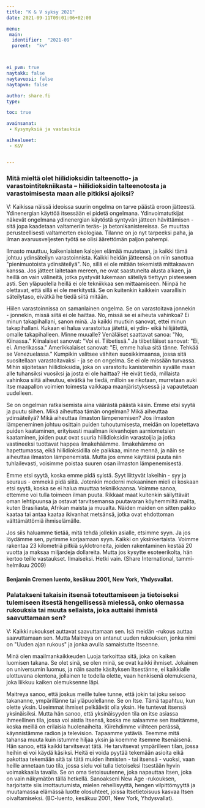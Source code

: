 ```yaml
---
title: "K & V syksy 2021"
date: 2021-09-11T09:01:06+02:00

menu:
 main:
  identifier:  "2021-09"
  parent:  "kv"



ei_pvm: true
naytakk: false
naytavuosi: false
naytapvm: false

author: share.fi
type:

toc: true

avainsanat:
 - Kysymyksiä ja vastauksia

aihealueet:
 - K&V


---
```


### Mitä mieltä olet hiilidioksidin talteenotto- ja varastointitekniikasta – hiilidioksidin talteenotosta ja varastoimisesta maan alle pitkiksi ajoiksi?
V: Kaikissa näissä ideoissa suurin ongelma on tarve päästä eroon jätteestä. Ydinenergian käyttöä itsessään ei pidetä ongelmana. Ydinvoimatutkijat näkevät ongelmana ydinenergian käytöstä syntyvän jätteen hävittämisen - sitä jopa kaadetaan valtameriin teräs- ja betonikanistereissa. Se muuttaa perusteellisesti valtamerten ekologiaa. Tilanne on jo nyt tarpeeksi paha, ja ilman avaruusveljesten työtä se olisi äärettömän paljon pahempi.

Ilmasto muuttuu, kaikenlaisten kalojen elämää muutetaan, ja kaikki tämä johtuu ydinsäteilyn varastoinnista. Kaikki heidän jätteensä on niin sanottua "pienimuotoista ydinsäteilyä". No, sillä ei ole mitään tekemistä mittakaavan kanssa. Jos jätteet laitetaan mereen, ne ovat saastuneita alusta alkaen, ja heillä on vain välineitä, jotka pystyvät lukemaan säteilyä tiettyyn pisteeseen asti. Sen yläpuolella heillä ei ole tekniikkaa sen mittaamiseen. Niinpä he olettavat, että sillä ei ole merkitystä. Se on kuitenkin kaikkein vaarallisin säteilytaso, eivätkä he tiedä siitä mitään.

Hiilen varastoinnissa on samanlainen ongelma. Se on varastoitava jonnekin - jonnekin, missä siitä ei ole haittaa. No, missä se ei aiheuta vahinkoa? Ei minun takapihallani, sanon minä. Ja kaikki muutkin sanovat, ettei minun takapihallani. Kukaan ei halua varastoitua jätettä, ei ydin- eikä hiilijätettä, omalle takapihalleen. Minne muualle? Venäläiset saattavat sanoa: "No, Kiinassa." Kiinalaiset sanovat: "Voi ei. Tiibetissä." Ja tiibetiläiset sanovat: "Ei, ei. Amerikassa." Amerikkalaiset sanovat: "Ei, emme halua sitä tänne. Tehkää se Venezuelassa." Kumpikin valitsee vähiten suosikkimaansa, jossa sitä suositellaan varastoitavaksi - ja se on ongelma. Se ei ole missään turvassa. Mihin sijoitetaan hiilidioksidia, joka on varastoitu kanistereihin syvälle maan alle tuhansiksi vuosiksi ja josta ei ole haittaa? He eivät tiedä, millaista vahinkoa siitä aiheutuu, eivätkä he tiedä, milloin se rikotaan, murretaan auki itse maapallon voimien toimesta vaikkapa maanjäristyksessä ja vapautetaan uudelleen.

Se on ongelman ratkaisemista aina väärästä päästä käsin. Emme etsi syytä ja puutu siihen. Mikä aiheuttaa tämän ongelman? Mikä aiheuttaa ydinsäteilyä? Mikä aiheuttaa ilmaston lämpenemisen? Jos ilmaston lämpeneminen johtuu osittain puiden tuhoutumisesta, meidän on lopetettava puiden kaataminen, erityisesti maailman ikivanhojen aarniometsien kaataminen, joiden puut ovat suuria hiilidioksidin varastoijia ja jotka vastineeksi tuottavat happea ilmakehäämme. Ilmakehämme on hapettumassa, eikä hiilidioksidilla ole paikkaa, minne mennä, ja näin se aiheuttaa ilmaston lämpenemistä. Mutta jos emme käyttäisi puuta niin tuhlailevasti, voisimme poistaa suuren osan ilmaston lämpenemisestä.

Emme etsi syytä, koska emme pidä syistä. Syyt liittyvät lakeihin - syy ja seuraus - emmekä pidä siitä. Jotenkin moderni mekaaninen mieli ei koskaan etsi syytä, koska se ei halua muuttaa tekniikkaansa. Voimme sanoa, ettemme voi tulla toimeen ilman puuta. Rikkaat maat kuitenkin säilyttävät oman lehtipuunsa ja ostavat tarvitsemansa puutavaran köyhemmiltä mailta, kuten Brasiliasta, Afrikan maista ja muualta. Näiden maiden on sitten pakko kaataa tai antaa kaataa ikivanhat metsänsä, jotka ovat ehdottoman välttämättömiä ihmiselämälle.

Jos siis haluamme tietää, mitä tehdä jollekin asialle, etsimme syyn. Ja jos löydämme sen, pyrimme korjaamaan syyn. Kaikki on yksinkertaista. Voimme rakentaa 23 kilometriä pitkiä syklotroneita, joiden rakentaminen kestää 20 vuotta ja maksaa miljardeja dollareita. Mutta jos kysytte esoteerikolta, hän kertoo teille vastaukset. Ilmaiseksi. Hetki vain. (Share International, tammi-helmikuu 2009)


#### Benjamin Cremen luento, kesäkuu 2001, New York, Yhdysvallat.
### Palatakseni takaisin itsensä toteuttamiseen ja tietoiseksi tulemiseen itsestä hengellisessä mielessä, onko olemassa rukouksia tai muuta sellaista, joka auttaisi ihmistä saavuttamaan sen?
V: Kaikki rukoukset auttavat saavuttamaan sen. Isä meidän -rukous auttaa saavuttamaan sen. Mutta Maitreya on antanut uuden rukouksen, jonka nimi on "Uuden ajan rukous" ja jonka avulla samaistutte Itseenne.

Minä olen maailmankaikkeuden Luoja tarkoittaa sitä, joka on kaiken luomisen takana. Se olet sinä, se olen minä, se ovat kaikki ihmiset. Jokainen on universumin luomus, ja näin saatte käsityksen Itsestänne, ei kaikkialle ulottuvana olentona, jollainen te todella olette, vaan henkisenä olemuksena, joka liikkuu kaiken olemuksenne läpi.

Maitreya sanoo, että joskus meille tulee tunne, että jokin tai joku seisoo takananne, ympärillänne tai yläpuolellanne. Se on Itse. Tämä tapahtuu, kun olette yksin. Useimmat ihmiset pelkäävät olla yksin. He tuntevat itsensä yksinäisiksi. Mutta hän sanoo, että yksinäisyyden tila on itse asiassa ihmeellinen tila, jossa voi aistia Itsensä, koska me salaamme sen itseltämme, koska meillä on erilaisia huolenaiheita. Kiirehdimme viihteen perässä, käynnistämme radion ja television. Tapaamme ystäviä. Teemme mitä tahansa muuta kuin istumme hiljaa yksin ja koemme itsemme Itsenäisenä. Hän sanoo, että kaikki tarvitsevat tätä. He tarvitsevat ympärilleen tilan, jossa heihin ei voi käydä käsiksi. Heitä ei voida pyytää tekemään asioita eikä pakottaa tekemään sitä tai tätä muiden ihmisten - tai itsensä - vuoksi, vaan heille annetaan tuo tila, jossa sielu voi tulla tietoiseksi Itsestään hyvin voimakkaalla tavalla. Se on oma tietoisuutenne, joka napauttaa Itsen, joka on vain näkymätön tällä hetkellä. Sanoakseni New Age -rukouksen, harjoitatte siis irrottautumista, mielen rehellisyyttä, hengen vilpittömyyttä ja muutamassa elämässä luotte olosuhteet, joissa Itsetietoisuus kasvaa Itsen oivaltamiseksi. (BC-luento, kesäkuu 2001, New York, Yhdysvallat).

